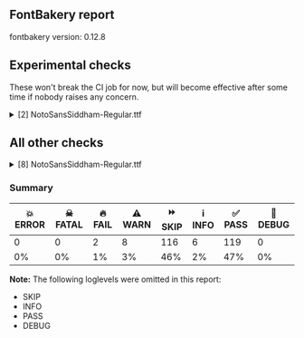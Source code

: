 ## FontBakery report

fontbakery version: 0.12.8



## Experimental checks

These won't break the CI job for now, but will become effective after some time if nobody raises any concern.


<details><summary>[2] NotoSansSiddham-Regular.ttf</summary>
<div>
<details>
    <summary>🔥 <b>FAIL</b> Ensure 'smcp' (small caps) lookups are defined before ligature lookups in the 'GSUB' table. <a href="https://fontbakery.readthedocs.io/en/stable/fontbakery/checks/universal.html#"></a></summary>
    <div>







* 🔥 **FAIL** <p>'smcp' or 'liga' lookups not found in GSUB table.</p>
 [code: missing-lookups]



</div>
</details>

<details>
    <summary>⚠️ <b>WARN</b> Validate size, and resolution of article images, and ensure article page has minimum length and includes visual assets. <a href="https://fontbakery.readthedocs.io/en/stable/fontbakery/checks/googlefonts.article.html#"></a></summary>
    <div>







* ⚠️ **WARN** <p>Family metadata at fonts/NotoSansSiddham/googlefonts/ttf does not have an article.</p>
 [code: lacks-article]



</div>
</details>
</div>
</details>




## All other checks



<details><summary>[8] NotoSansSiddham-Regular.ttf</summary>
<div>
<details>
    <summary>🔥 <b>FAIL</b> Check for presence of an ARTICLE.en_us.html file <a href="https://fontbakery.readthedocs.io/en/stable/fontbakery/checks/googlefonts.description.html#"></a></summary>
    <div>







* 🔥 **FAIL** <p>This is a Noto font but it lacks an ARTICLE.en_us.html file.</p>
 [code: missing-article]



* 🔥 **FAIL** <p>This is a Noto font but it lacks a DESCRIPTION.en_us.html file.</p>
 [code: missing-description]



</div>
</details>

<details>
    <summary>⚠️ <b>WARN</b> Check if each glyph has the recommended amount of contours. <a href="https://fontbakery.readthedocs.io/en/stable/fontbakery/checks/universal.html#"></a></summary>
    <div>







* ⚠️ **WARN** <p>This check inspects the glyph outlines and detects the total number of contours in each of them. The expected values are infered from the typical ammounts of contours observed in a large collection of reference font families. The divergences listed below may simply indicate a significantly different design on some of your glyphs. On the other hand, some of these may flag actual bugs in the font such as glyphs mapped to an incorrect codepoint. Please consider reviewing the design and codepoint assignment of these to make sure they are correct.</p>
<p>The following glyphs do not have the recommended number of contours:</p>
<pre><code>- Glyph name: aogonek	Contours detected: 3	Expected: 2

- Glyph name: uogonek	Contours detected: 2	Expected: 1

- Glyph name: aogonek	Contours detected: 3	Expected: 2

- Glyph name: uogonek	Contours detected: 2	Expected: 1
</code></pre>
 [code: contour-count]



</div>
</details>

<details>
    <summary>⚠️ <b>WARN</b> Check math signs have the same width. <a href="https://fontbakery.readthedocs.io/en/stable/fontbakery/checks/universal.html#"></a></summary>
    <div>







* ⚠️ **WARN** <p>The most common width is 572 among a set of 6 math glyphs.
The following math glyphs have a different width, though:</p>
<p>Width = 322:
minus</p>
 [code: width-outliers]



</div>
</details>

<details>
    <summary>⚠️ <b>WARN</b> Glyph names are all valid? <a href="https://fontbakery.readthedocs.io/en/stable/fontbakery/checks/universal.glyphnames.html#"></a></summary>
    <div>







* ⚠️ **WARN** <p>The following glyph names may be too long for some legacy systems which may expect a maximum 31-characters length limit:
seed_ca_ch_rMatra_ha_y_candrabindusidd, seed_ca_ch_r_k_y_candrabindusidd, seed_ca_ch_r_k_y_iiMatra_candrabindusidd, seed_ca_l_h_y_iMatra_candrabindusidd, seed_dha_iMatra_visarga_ma_m_dandasidd, seed_dha_iMatra_visarga_ma_msidd, seed_ha_iiMatra_ha_uMatra_visargasidd, seed_ha_r_iiMatra_ha_visargasidd, seed_ra_rMatra_iMatra_aaMatrasidd, seed_sa_l_h_y_iiMatra_anusvarasidd, seed_sa_t_r_y_iMatra_anusvarasidd, seed_sha_rMatra_aiMatra_ka_viramasidd, seed_sha_rMatra_rMatra_aiMatra_ka_ksidd, seed_ta_r_aaMatra_visagra_ha_uMatrasidd, seed_ta_r_h_y_iMatra_anusvarasidd, seed_ta_r_k_y_iMatra_anusvarasidd and seed_va_sh_r_m_nn_y_auMatra_sidd</p>
 [code: legacy-long-names]



</div>
</details>

<details>
    <summary>⚠️ <b>WARN</b> Do any segments have colinear vectors? <a href="https://fontbakery.readthedocs.io/en/stable/fontbakery/checks/outline.html#"></a></summary>
    <div>







* ⚠️ **WARN** <p>The following glyphs have colinear vectors:</p>
<pre><code>* seed_ma_ha_k_l_y_aaMatrasidd: L&lt;&lt;344.0,100.0&gt;--&lt;344.0,124.0&gt;&gt; -&gt; L&lt;&lt;344.0,124.0&gt;--&lt;344.0,128.0&gt;&gt;

* seed_ma_ha_k_l_ysidd: L&lt;&lt;344.0,100.0&gt;--&lt;344.0,124.0&gt;&gt; -&gt; L&lt;&lt;344.0,124.0&gt;--&lt;344.0,128.0&gt;&gt;

* seed_va_sh_r_m_nn_y_auMatra_sidd: L&lt;&lt;576.0,-775.0&gt;--&lt;576.0,-717.0&gt;&gt; -&gt; L&lt;&lt;576.0,-717.0&gt;--&lt;576.0,-714.0&gt;&gt;

* seed_va_sh_r_m_nn_y_auMatra_sidd: L&lt;&lt;666.0,-703.0&gt;--&lt;666.0,-707.0&gt;&gt; -&gt; L&lt;&lt;666.0,-707.0&gt;--&lt;666.0,-852.0&gt;&gt;

* uni11589115BF.third.diaT: L&lt;&lt;274.0,365.0&gt;--&lt;274.0,400.0&gt;&gt; -&gt; L&lt;&lt;274.0,400.0&gt;--&lt;274.0,401.0&gt;&gt;

* uni11589115BF.third.diaT: L&lt;&lt;364.0,398.0&gt;--&lt;364.0,367.0&gt;&gt; -&gt; L&lt;&lt;364.0,367.0&gt;--&lt;364.0,366.0&gt;&gt;
</code></pre>
 [code: found-colinear-vectors]



</div>
</details>

<details>
    <summary>⚠️ <b>WARN</b> Ensure soft_dotted characters lose their dot when combined with marks that replace the dot. <a href="https://fontbakery.readthedocs.io/en/stable/fontbakery/checks/shaping.html#"></a></summary>
    <div>







* ⚠️ **WARN** <p>The dot of soft dotted characters used in orthographies <em>must</em> disappear in the following strings: į̀ į́ į̂ į̃ į̄ į̌</p>
<p>The dot of soft dotted characters <em>should</em> disappear in other cases, for example: į̆ į̇ į̈ į̊ į̋ į̦̀ į̦́ į̦̂ į̦̃ į̦̄ į̦̆ į̦̇ į̦̈ į̦̊ į̦̋ į̦̌ į̧̀ į̧́ į̧̂ į̧̃</p>
<p>Your font fully covers the following languages that require the soft-dotted feature: Lithuanian (Latn, 2,357,094 speakers), Dutch (Latn, 31,709,104 speakers).</p>
<p>Your font does <em>not</em> cover the following languages that require the soft-dotted feature: Fur (Latn, 1,230,163 speakers), Kpelle, Guinea (Latn, 622,000 speakers), Koonzime (Latn, 40,000 speakers), Ma’di (Latn, 584,000 speakers), Southern Kisi (Latn, 360,000 speakers), Aghem (Latn, 38,843 speakers), Bafut (Latn, 158,146 speakers), Ijo, Southeast (Latn, 2,471,000 speakers), Dii (Latn, 71,000 speakers), Kom (Latn, 360,685 speakers), Ebira (Latn, 2,200,000 speakers), Ekpeye (Latn, 226,000 speakers), Avokaya (Latn, 100,000 speakers), Navajo (Latn, 166,319 speakers), South Central Banda (Latn, 244,000 speakers), Mundani (Latn, 34,000 speakers), Zapotec (Latn, 490,000 speakers), Lugbara (Latn, 2,200,000 speakers), Cicipu (Latn, 44,000 speakers), Makaa (Latn, 221,000 speakers), Nateni (Latn, 100,000 speakers), Mfumte (Latn, 79,000 speakers), Yala (Latn, 200,000 speakers), Nzakara (Latn, 50,000 speakers), Igbo (Latn, 27,823,640 speakers), Ukrainian (Cyrl, 29,273,587 speakers), Ejagham (Latn, 120,000 speakers), Vute (Latn, 21,000 speakers), Basaa (Latn, 332,940 speakers), Belarusian (Cyrl, 10,064,517 speakers), Bete-Bendi (Latn, 100,000 speakers), Gulay (Latn, 250,478 speakers), Ngbaka (Latn, 1,020,000 speakers), Dan (Latn, 1,099,244 speakers), Mango (Latn, 77,000 speakers), Sar (Latn, 500,000 speakers).</p>
 [code: soft-dotted]



</div>
</details>

<details>
    <summary>⚠️ <b>WARN</b> Check for codepoints not covered by METADATA subsets. <a href="https://fontbakery.readthedocs.io/en/stable/fontbakery/checks/googlefonts.subsets.html#"></a></summary>
    <div>







* ⚠️ **WARN** <p>The following codepoints supported by the font are not covered by
any subsets defined in the font's metadata file, and will never
be served. You can solve this by either manually adding additional
subset declarations to METADATA.pb, or by editing the glyphset
definitions.</p>
<ul>
<li>U+02C7 CARON: try adding one of: canadian-aboriginal, tifinagh, yi</li>
<li>U+02C9 MODIFIER LETTER MACRON: not included in any glyphset definition</li>
<li>U+02D8 BREVE: try adding one of: canadian-aboriginal, yi</li>
<li>U+02D9 DOT ABOVE: try adding one of: canadian-aboriginal, yi</li>
<li>U+02DB OGONEK: try adding one of: canadian-aboriginal, yi</li>
<li>U+02DD DOUBLE ACUTE ACCENT: not included in any glyphset definition</li>
<li>U+0302 COMBINING CIRCUMFLEX ACCENT: try adding one of: coptic, cherokee, tifinagh, math</li>
<li>U+0306 COMBINING BREVE: try adding one of: tifinagh, old-permic</li>
<li>U+0307 COMBINING DOT ABOVE: try adding one of: syriac, tai-le, canadian-aboriginal, tifinagh, math, coptic, malayalam, old-permic</li>
<li>U+030A COMBINING RING ABOVE: try adding syriac</li>
<li>U+030B COMBINING DOUBLE ACUTE ACCENT: try adding one of: cherokee, osage</li>
<li>U+030C COMBINING CARON: try adding one of: tai-le, cherokee</li>
<li>U+0326 COMBINING COMMA BELOW: not included in any glyphset definition</li>
<li>U+0327 COMBINING CEDILLA: not included in any glyphset definition</li>
<li>U+0328 COMBINING OGONEK: not included in any glyphset definition</li>
</ul>
<p>Or you can add the above codepoints to one of the subsets supported by the font: <code>latin</code>, <code>latin-ext</code>, <code>siddham</code></p>
 [code: unreachable-subsetting]



</div>
</details>

<details>
    <summary>⚠️ <b>WARN</b> Ensure fonts have ScriptLangTags declared on the 'meta' table. <a href="https://fontbakery.readthedocs.io/en/stable/fontbakery/checks/googlefonts.meta.html#"></a></summary>
    <div>







* ⚠️ **WARN** <p>This font file does not have a 'meta' table.</p>
 [code: lacks-meta-table]



</div>
</details>
</div>
</details>




### Summary

| 💥 ERROR | ☠ FATAL | 🔥 FAIL | ⚠️ WARN | ⏩ SKIP | ℹ️ INFO | ✅ PASS | 🔎 DEBUG | 
| ---|---|---|---|---|---|---|---|
| 0 | 0 | 2 | 8 | 116 | 6 | 119 | 0 | 
| 0% | 0% | 1% | 3% | 46% | 2% | 47% | 0% | 



**Note:** The following loglevels were omitted in this report:


* SKIP
* INFO
* PASS
* DEBUG
